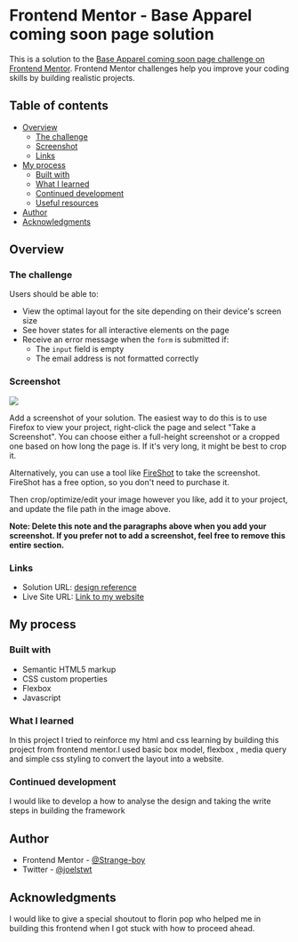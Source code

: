 # Frontend Mentor - Base Apparel coming soon page solution

This is a solution to the [Base Apparel coming soon page challenge on Frontend Mentor](https://www.frontendmentor.io/challenges/base-apparel-coming-soon-page-5d46b47f8db8a7063f9331a0). Frontend Mentor challenges help you improve your coding skills by building realistic projects. 

## Table of contents

- [Overview](#overview)
  - [The challenge](#the-challenge)
  - [Screenshot](#screenshot)
  - [Links](#links)
- [My process](#my-process)
  - [Built with](#built-with)
  - [What I learned](#what-i-learned)
  - [Continued development](#continued-development)
  - [Useful resources](#useful-resources)
- [Author](#author)
- [Acknowledgments](#acknowledgments)


## Overview

### The challenge

Users should be able to:

- View the optimal layout for the site depending on their device's screen size
- See hover states for all interactive elements on the page
- Receive an error message when the `form` is submitted if:
  - The `input` field is empty
  - The email address is not formatted correctly

### Screenshot

![](./screenshot.jpg)

Add a screenshot of your solution. The easiest way to do this is to use Firefox to view your project, right-click the page and select "Take a Screenshot". You can choose either a full-height screenshot or a cropped one based on how long the page is. If it's very long, it might be best to crop it.

Alternatively, you can use a tool like [FireShot](https://getfireshot.com/) to take the screenshot. FireShot has a free option, so you don't need to purchase it. 

Then crop/optimize/edit your image however you like, add it to your project, and update the file path in the image above.

**Note: Delete this note and the paragraphs above when you add your screenshot. If you prefer not to add a screenshot, feel free to remove this entire section.**

### Links

- Solution URL: [design reference](https://www.frontendmentor.io/challenges/base-apparel-coming-soon-page-5d46b47f8db8a7063f9331a0)
- Live Site URL: [Link to my website](https://strange-boy.github.io/frontendMentor-coming-soon-page/)

## My process

### Built with

- Semantic HTML5 markup
- CSS custom properties
- Flexbox
- Javascript


### What I learned

In this project I tried to reinforce my html and css learning by building this project from frontend mentor.I used basic box model, flexbox , media query and simple css styling to convert the layout into a website.


### Continued development
I would like to develop a how to analyse the design and taking the write steps in building the framework


## Author

- Frontend Mentor - [@Strange-boy](https://www.frontendmentor.io/profile/Strange-boy)
- Twitter - [@joelstwt](https://www.twitter.com/joelstwt)

## Acknowledgments

I would like to give a special shoutout to florin pop who helped me in building this frontend when I got stuck with how to proceed ahead.

